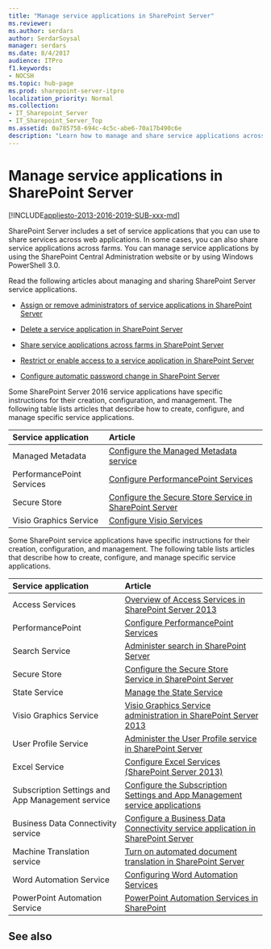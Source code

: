 ```yaml
---
title: "Manage service applications in SharePoint Server"
ms.reviewer: 
ms.author: serdars
author: SerdarSoysal
manager: serdars
ms.date: 8/4/2017
audience: ITPro
f1.keywords:
- NOCSH
ms.topic: hub-page
ms.prod: sharepoint-server-itpro
localization_priority: Normal
ms.collection:
- IT_Sharepoint_Server
- IT_Sharepoint_Server_Top
ms.assetid: 0a785758-694c-4c5c-abe6-70a17b490c6e
description: "Learn how to manage and share service applications across farms in SharePoint Server."
---
```


# Manage service applications in SharePoint Server

[!INCLUDE[appliesto-2013-2016-2019-SUB-xxx-md](../includes/appliesto-2013-2016-2019-SUB-xxx-md.md)] 
  
SharePoint Server includes a set of service applications that you can use to share services across web applications. In some cases, you can also share service applications across farms. You can manage service applications by using the SharePoint Central Administration website or by using Windows PowerShell 3.0. 
  

Read the following articles about managing and sharing SharePoint Server service applications.
  
- [Assign or remove administrators of service applications in SharePoint Server](assign-or-remove-administrators-of-service-applications.md)
    
- [Delete a service application in SharePoint Server](delete-a-service-application.md)
    
- [Share service applications across farms in SharePoint Server](share-service-applications-across-farms.md)
    
- [Restrict or enable access to a service application in SharePoint Server](restrict-or-enable-access-to-a-service-application.md)
    
- [Configure automatic password change in SharePoint Server](configure-automatic-password-change.md)
    
Some SharePoint Server 2016 service applications have specific instructions for their creation, configuration, and management. The following table lists articles that describe how to create, configure, and manage specific service applications.
  
|**Service application**|**Article**|
|:-----|:-----|
|Managed Metadata  <br/> |[Configure the Managed Metadata service](../governance/configure-the-managed-metadata-service.md) <br/> |
|PerformancePoint Services  <br/> |[Configure PerformancePoint Services](configure-performancepoint-services.md) <br/> |
|Secure Store  <br/> |[Configure the Secure Store Service in SharePoint Server](configure-the-secure-store-service.md) <br/> |
|Visio Graphics Service  <br/> |[Configure Visio Services](configure-visio-services.md) <br/> |
   
Some SharePoint service applications have specific instructions for their creation, configuration, and management. The following table lists articles that describe how to create, configure, and manage specific service applications.
  
|**Service application**|**Article**|
|:-----|:-----|
|Access Services  <br/> |[Overview of Access Services in SharePoint Server 2013](overview-of-access-services-in-sharepoint-server-2013.md) <br/> |
|PerformancePoint  <br/> |[Configure PerformancePoint Services](configure-performancepoint-services.md) <br/> |
|Search Service  <br/> |[Administer search in SharePoint Server](../search/search-administration.md) <br/> |
|Secure Store  <br/> |[Configure the Secure Store Service in SharePoint Server](configure-the-secure-store-service.md) <br/> |
|State Service  <br/> |[Manage the State Service](/previous-versions/office/sharepoint-server-2010/ee704548(v=office.14)) <br/> |
|Visio Graphics Service  <br/> |[Visio Graphics Service administration in SharePoint Server 2013](/previous-versions/office/sharepoint-server-2010/ee524059(v=office.14)) <br/> |
|User Profile Service  <br/> |[Administer the User Profile service in SharePoint Server](user-profile-service-administration.md) <br/> |
|Excel Service <br/> |[Configure Excel Services (SharePoint Server 2013)](configure-excel-services.md) <br/> |
|Subscription Settings and App Management service <br/> |[Configure the Subscription Settings and App Management service applications](configure-an-environment-for-apps-for-sharepoint.md) <br/> |
|Business Data Connectivity service <br/> |[Configure a Business Data Connectivity service application in SharePoint Server](configure-a-business-data-connectivity-service-application.md) <br/> |
|Machine Translation service <br/> |[Turn on automated document translation in SharePoint Server](turn-on-automated-document-translation.md) <br/> |
|Word Automation Service <br/> |[Configuring Word Automation Services](/previous-versions/office/developer/sharepoint-2010/ee557330(v=office.14)) <br/> |
|PowerPoint Automation Service <br/> |[PowerPoint Automation Services in SharePoint](/sharepoint/dev/general-development/powerpoint-automation-services-in-sharepoint) <br/> |
   
## See also